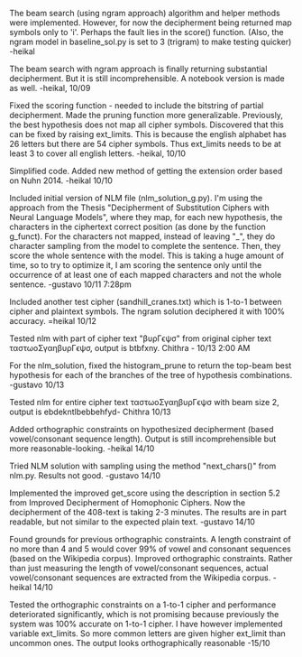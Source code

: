 The beam search (using ngram approach) algorithm and helper methods were implemented. However, for now the decipherment being returned map 
symbols only to 'i'. Perhaps the fault lies in the score() function. (Also, the ngram model in baseline_sol.py is set 
to 3 (trigram) to make testing quicker)
-heikal


The beam search with ngram approach is finally returning substantial decipherment. But it is still 
incomprehensible. A notebook version is made as well.
-heikal, 10/09

Fixed the scoring function - needed to include the bitstring of partial decipherment.
Made the pruning function more generalizable.
Previously, the best hypothesis does not map all cipher symbols. Discovered that this can be fixed
by raising ext_limits. This is because the english alphabet has 26 letters but there are 54 cipher symbols.
Thus ext_limits needs to be at least 3 to cover all english letters.
-heikal, 10/10


Simplified code. Added new method of getting the extension order based on Nuhn 2014.
-heikal 10/10

Included initial version of NLM file (nlm_solution_g.py). I'm using the approach from the Thesis "Decipherment of Substitution Ciphers with Neural Language Models", where they map, for each new hypothesis, the characters in the ciphertext correct position (as done by the function g_funct). For the characters not mapped, instead of leaving "_", they do character sampling from the model to complete the sentence. Then, they score the whole sentence with the model. This is taking a huge amount of time, so to try to optimize it, I am scoring the sentence only until the occurrence of at least one of each mapped characters and not the whole sentence.
-gustavo 10/11 7:28pm


Included another test cipher (sandhill_cranes.txt) which is 1-to-1 between cipher and plaintext symbols. The ngram 
solution deciphered it with 100% accuracy.
=heikal 10/12

Tested nlm with part of cipher text "βυρΓϵψσ" from original cipher text ταστωοΣγαηβυρΓϵψσ, output is btbfxny. Chithra - 10/13 2:00 AM

For the nlm_solution, fixed the histogram_prune to return the top-beam best hypothesis for each of the branches of the tree of hypothesis combinations.
-gustavo 10/13

Tested nlm for entire cipher text ταστωοΣγαηβυρΓϵψσ with beam size 2, output is ebdekntlbebbehfyd- Chithra 10/13

Added orthographic constraints on hypothesized decipherment (based vowel/consonant sequence length). Output is still 
incomprehensible but more reasonable-looking.
-heikal 14/10

Tried NLM solution with sampling using the method "next_chars()" from nlm.py. Results not good.
-gustavo 14/10

Implemented the improved get_score using the description in section 5.2 from Improved Decipherment of Homophonic Ciphers. Now the decipherment of the 408-text is taking 2-3 minutes. The results are in part readable, but not similar to the expected plain text.
-gustavo 14/10

Found grounds for previous orthographic constraints. A length constraint of no more than 4 and 5 would cover 99% of 
vowel and consonant sequences (based on the Wikipedia corpus). Improved orthographic constraints. Rather than just measuring the length of vowel/consonant sequences, actual 
vowel/consonant sequences are extracted from the Wikipedia corpus. 
-heikal 14/10

Tested the orthographic constraints on a 1-to-1 cipher and performance deteriorated significantly, 
which is not promising because previously the system was 100% accurate on 1-to-1 cipher.
I have however implemented variable ext_limits. So more common letters are given higher ext_limit
than uncommon ones. The output looks orthographically reasonable
-15/10